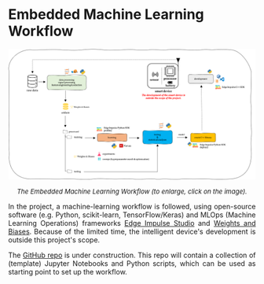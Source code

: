 # Embedded Machine Learning Workflow

<div style="text-align: center">
  <i>
    <a href=https://github.com/MLatE2dge/MLatE2dge.github.io/raw/main/docs/img/workflow.png> <img src="../img/workflow.png"></a><p style="font-size: 13px"> The Embedded Machine Learning Workflow (to enlarge, click on the image).</p></i>
</div>

<div style="text-align: justify">
  <p>In the project, a machine-learning workflow is followed, using open-source software (e.g. Python, scikit-learn, TensorFlow/Keras) and MLOps (Machine Learning Operations) frameworks <a href="https://www.edgeimpulse.com/">Edge Impulse Studio</a> and <a href="https://wandb.ai/">Weights and Biases</a>. Because of the limited time, the intelligent device's development is outside this project's scope.
  </p>
</div>

<div style="text-align: justify">
  The <a href="https://github.com/JrVerbiest/Embedded-Machine-Learning-Workflow">GitHub repo</a> is under construction. This repo will contain a collection of (template) Jupyter Notebooks and Python scripts, which can be used as starting point to set up the workflow.
</div>

<br>